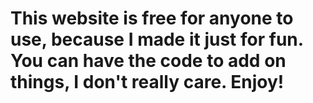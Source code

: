 # This website is free for anyone to use, because I made it just for fun. You can have the code to add on things, I don't really care. Enjoy!
